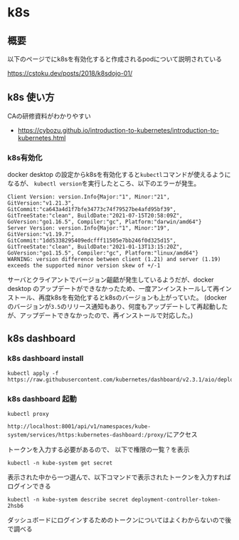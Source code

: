 # k8s

## 概要

以下のページでにk8sを有効化すると作成されるpodについて説明されている

https://cstoku.dev/posts/2018/k8sdojo-01/

## k8s 使い方

CAの研修資料がわかりやすい

- https://cybozu.github.io/introduction-to-kubernetes/introduction-to-kubernetes.html

### k8s有効化

docker desktop の設定からk8sを有効化すると`kubectl`コマンドが使えるようになるが、
`kubectl version`を実行したところ、以下のエラーが発生。
```
Client Version: version.Info{Major:"1", Minor:"21", GitVersion:"v1.21.3", GitCommit:"ca643a4d1f7bfe34773c74f79527be4afd95bf39", GitTreeState:"clean", BuildDate:"2021-07-15T20:58:09Z", GoVersion:"go1.16.5", Compiler:"gc", Platform:"darwin/amd64"}
Server Version: version.Info{Major:"1", Minor:"19", GitVersion:"v1.19.7", GitCommit:"1dd5338295409edcfff11505e7bb246f0d325d15", GitTreeState:"clean", BuildDate:"2021-01-13T13:15:20Z", GoVersion:"go1.15.5", Compiler:"gc", Platform:"linux/amd64"}
WARNING: version difference between client (1.21) and server (1.19) exceeds the supported minor version skew of +/-1
```

サーバとクライアントでバージョン齟齬が発生しているようだが、docker desktop のアップデートができなかったため、一度アンインストールして再インストール、再度k8sを有効化するとk8sのバージョンも上がっていた。
(dockerのバージョンが`3.5`のリリース通知もあり、何度もアップデートして再起動したが、アップデートできなかったので、再インストールで対応した。)

## k8s dashboard

### k8s dashboard install

```
kubectl apply -f https://raw.githubusercontent.com/kubernetes/dashboard/v2.3.1/aio/deploy/recommended.yaml
```

### k8s dashboard 起動

```
kubectl proxy
```

`http://localhost:8001/api/v1/namespaces/kube-system/services/https:kubernetes-dashboard:/proxy/`にアクセス

トークンを入力する必要があるので、
以下で権限の一覧？を表示

```
kubectl -n kube-system get secret
```

表示された中から一つ選んで、以下コマンドで表示されたトークンを入力すればログインできる

```
kubectl -n kube-system describe secret deployment-controller-token-2hsb6
```

ダッシュボードにログインするためのトークンについてはよくわからないので後で調べる
